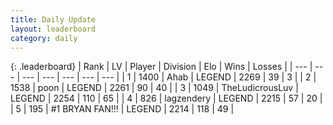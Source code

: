 ```yaml
---
title: Daily Update
layout: leaderboard
category: daily
---
```


{: .leaderboard}
| Rank | LV | Player | Division | Elo | Wins | Losses |
| --- | --- | --- | --- | --- | --- | --- |
| <span data-change="0">1</span> | 1400 | <span title="ID: 402846">Ahab</span> | LEGEND | <span data-change="0">2269</span> | <span data-change="0">39</span> | <span data-change="0">3</span> |
| <span data-change="0">2</span> | 1538 | <span title="ID: 540690">poon</span> | LEGEND | <span data-change="2">2261</span> | <span data-change="5">90</span> | <span data-change="2">40</span> |
| <span data-change="0">3</span> | 1049 | <span title="ID: 390615">TheLudicrousLuv</span> | LEGEND | <span data-change="15">2254</span> | <span data-change="11">110</span> | <span data-change="3">65</span> |
| <span data-change="14">4</span> | 826 | <span title="ID: 628282">lagzendery</span> | LEGEND | <span data-change="81">2215</span> | <span data-change="11">57</span> | <span data-change="2">20</span> |
| <span data-change="5">5</span> | 195 | <span title="ID: 756342">#1 BRYAN FAN!!!</span> | LEGEND | <span data-change="23">2214</span> | <span data-change="5">118</span> | <span data-change="0">49</span> |